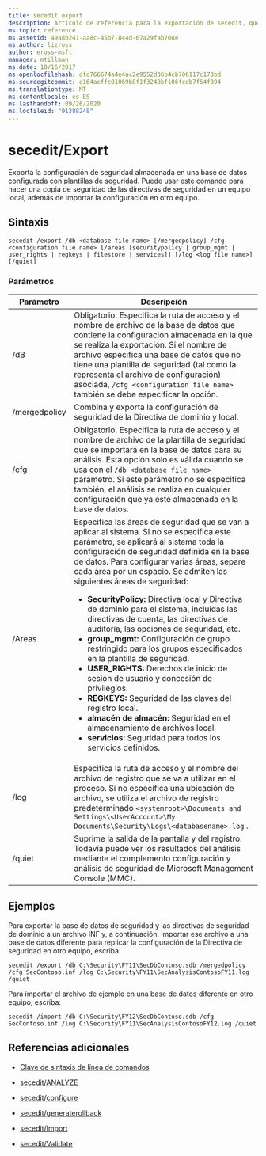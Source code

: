 ```yaml
---
title: secedit export
description: Artículo de referencia para la exportación de secedit, que exporta la configuración de seguridad almacenada en una base de datos configurada con plantillas de seguridad.
ms.topic: reference
ms.assetid: 49a8b241-aa8c-45b7-844d-67a29fab708e
ms.author: lizross
author: eross-msft
manager: mtillman
ms.date: 10/16/2017
ms.openlocfilehash: dfd766674a4e4ac2e9552d36b4cb706117c173bd
ms.sourcegitcommit: e164aeffc01069b8f1f3248bf106fcdb7f64f894
ms.translationtype: MT
ms.contentlocale: es-ES
ms.lasthandoff: 09/26/2020
ms.locfileid: "91388248"
---
```

# <a name="secedit-export"></a>secedit/Export

Exporta la configuración de seguridad almacenada en una base de datos configurada con plantillas de seguridad. Puede usar este comando para hacer una copia de seguridad de las directivas de seguridad en un equipo local, además de importar la configuración en otro equipo.

## <a name="syntax"></a>Sintaxis

```
secedit /export /db <database file name> [/mergedpolicy] /cfg <configuration file name> [/areas [securitypolicy | group_mgmt | user_rights | regkeys | filestore | services]] [/log <log file name>] [/quiet]
```

### <a name="parameters"></a>Parámetros

| Parámetro | Descripción |
|--|--|
| /dB | Obligatorio. Especifica la ruta de acceso y el nombre de archivo de la base de datos que contiene la configuración almacenada en la que se realiza la exportación. Si el nombre de archivo especifica una base de datos que no tiene una plantilla de seguridad (tal como la representa el archivo de configuración) asociada, `/cfg <configuration file name>` también se debe especificar la opción. |
| /mergedpolicy | Combina y exporta la configuración de seguridad de la Directiva de dominio y local. |
| /cfg | Obligatorio. Especifica la ruta de acceso y el nombre de archivo de la plantilla de seguridad que se importará en la base de datos para su análisis. Esta opción solo es válida cuando se usa con el `/db <database file name>` parámetro. Si este parámetro no se especifica también, el análisis se realiza en cualquier configuración que ya esté almacenada en la base de datos. |
| /Areas | Especifica las áreas de seguridad que se van a aplicar al sistema. Si no se especifica este parámetro, se aplicará al sistema toda la configuración de seguridad definida en la base de datos. Para configurar varias áreas, separe cada área por un espacio. Se admiten las siguientes áreas de seguridad:<ul><li>**SecurityPolicy:** Directiva local y Directiva de dominio para el sistema, incluidas las directivas de cuenta, las directivas de auditoría, las opciones de seguridad, etc.</li><li>  **group_mgmt:** Configuración de grupo restringido para los grupos especificados en la plantilla de seguridad.</li><li>**USER_RIGHTS:** Derechos de inicio de sesión de usuario y concesión de privilegios.</li><li>**REGKEYS:** Seguridad de las claves del registro local.</li><li>**almacén de almacén:** Seguridad en el almacenamiento de archivos local.</li><li>**servicios:** Seguridad para todos los servicios definidos.</li></ul> |
| /log | Especifica la ruta de acceso y el nombre del archivo de registro que se va a utilizar en el proceso. Si no especifica una ubicación de archivo, se utiliza el archivo de registro predeterminado `<systemroot>\Documents and Settings\<UserAccount>\My Documents\Security\Logs\<databasename>.log` . |
| /quiet | Suprime la salida de la pantalla y del registro. Todavía puede ver los resultados del análisis mediante el complemento configuración y análisis de seguridad de Microsoft Management Console (MMC). |

## <a name="examples"></a>Ejemplos

Para exportar la base de datos de seguridad y las directivas de seguridad de dominio a un archivo INF y, a continuación, importar ese archivo a una base de datos diferente para replicar la configuración de la Directiva de seguridad en otro equipo, escriba:

```
secedit /export /db C:\Security\FY11\SecDbContoso.sdb /mergedpolicy /cfg SecContoso.inf /log C:\Security\FY11\SecAnalysisContosoFY11.log /quiet
```

Para importar el archivo de ejemplo en una base de datos diferente en otro equipo, escriba:

```
secedit /import /db C:\Security\FY12\SecDbContoso.sdb /cfg SecContoso.inf /log C:\Security\FY11\SecAnalysisContosoFY12.log /quiet
```

## <a name="additional-references"></a>Referencias adicionales

- [Clave de sintaxis de línea de comandos](command-line-syntax-key.md)

- [secedit/ANALYZE](secedit-analyze.md)

- [secedit/configure](secedit-configure.md)

- [secedit/generaterollback](secedit-generaterollback.md)

- [secedit/Import](secedit-import.md)

- [secedit/Validate](secedit-validate.md)